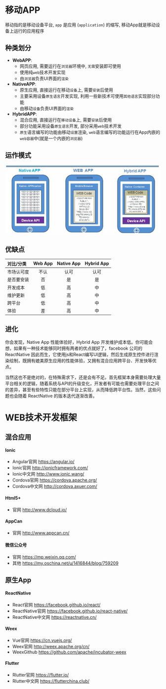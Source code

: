 # 移动APP

移动指的是移动设备平台, `app` 是应用 (`application`) 的缩写, 移动App就是移动设备上运行的应用程序

## 种类划分

- **WebAPP**:
  - 网页应用, 需要运行在`浏览器`环境中, `无需`安装即可使用
  - 使用纯`web`技术开发实现
  - 由`浏览器`负责UI界面的`渲染`
- **NativeAPP**:
  - 原生应用, 直接运行在移动`设备`上, 需要`安装`后使用
  - 主要采用设备`原生语言`开发实现, 利用一些新技术可使用`其他语言`实现部分功能
  - 由移动`设备`负责UI界面的`渲染`
- **HybridAPP**:
  - 混合应用, 直接运行在`移动设备`上, 需要`安装`后使用
  - 部分功能采用设备`原生语言`开发, 部分采用`web`技术开发
  - `原生`语言编写的功能由移动`设置`渲染, `web`语言编写的功能运行在App内嵌的`web容器`中(就是一个内嵌的`浏览器`)

## 运作模式

![移动app运行模式对比](https://github.com/guopengfei116/drop/blob/master/img/react-native/app_operational_mode.png?raw=true)

## 优缺点

| 对比/分类  | Web App | Native App | Hybrid App |
| :--------- | :-----: | :--------: | :--------: |
| 市场认可度 |  不认   |    认可    |    认可    |
| 是否要安装 |   否    |     是     |     是     |
| 开发成本   |   低    |     高     |     中     |
| 维护更新   |   低    |     高     |     中     |
| 跨平台     |   低    |     高     |     中     |
| 体验       |   差    |     高     |     中     |

## 进化

你会发现，Native App 性能体验好，Hybrid App 开发维护成本低。你可能会想，如果有一种技术能够同时拥有两者的优点就好了，facebook 公司的 ReactNative 因此而生，它使用js和React编写UI逻辑，然后生成原生控件进行渲染绘制，既拥有媲美原生应用的性能体验，又拥有混合应用跨平台、开发快等优点。

当然这也不是绝对的，在特殊需求下，还是会有不足。首先框架本身需要处理大量平台相关的逻辑，随着系统与API的升级变化，开发者有可能也需要处理平台之间的差异，甚至有些特性只能在部分平台上实现，从而降低跨平台性。当然，这些问题也会随着 ReactNative 的版本迭代逐渐改善。

# WEB技术开发框架

## 混合应用

#### Ionic

- Angular官网 <https://angular.io/>
- Ionic官网 <http://ionicframework.com/>
- Ionic中文网 <http://www.ionic.wang/>
- Cordova官网 <https://cordova.apache.org/>
- Cordova中文网 <http://cordova.axuer.com/>

#### Html5+

- 官网 <http://www.dcloud.io/>

#### AppCan

- 官网 <http://www.appcan.cn/>

#### 微信公众号

- 官网 <https://mp.weixin.qq.com/>
- 其他 <https://my.oschina.net/u/1416844/blog/759209>

## 原生App

#### ReactNative

- React官网 <https://facebook.github.io/react/>
- ReactNative官网 <https://facebook.github.io/react-native/>
- ReactNative中文网 <https://reactnative.cn/>

#### Weex

- Vue官网 <https://cn.vuejs.org/>
- Weex官网 <http://weex.apache.org/cn/>
- WeexGithub <https://github.com/apache/incubator-weex>

#### Flutter

- Rlutter官网 <https://flutter.io/>
- Rlutter中文网 <https://flutterchina.club/>
